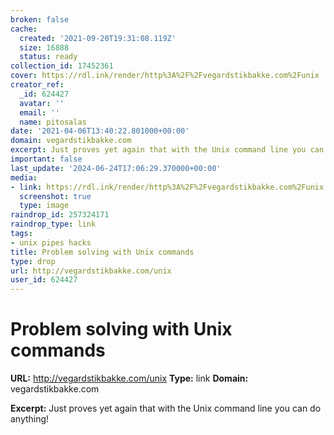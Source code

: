 ```yaml
---
broken: false
cache:
  created: '2021-09-20T19:31:08.119Z'
  size: 16888
  status: ready
collection_id: 17452361
cover: https://rdl.ink/render/http%3A%2F%2Fvegardstikbakke.com%2Funix
creator_ref:
  _id: 624427
  avatar: ''
  email: ''
  name: pitosalas
date: '2021-04-06T13:40:22.801000+00:00'
domain: vegardstikbakke.com
excerpt: Just proves yet again that with the Unix command line you can do anything!
important: false
last_update: '2024-06-24T17:06:29.370000+00:00'
media:
- link: https://rdl.ink/render/http%3A%2F%2Fvegardstikbakke.com%2Funix
  screenshot: true
  type: image
raindrop_id: 257324171
raindrop_type: link
tags:
- unix pipes hacks
title: Problem solving with Unix commands
type: drop
url: http://vegardstikbakke.com/unix
user_id: 624427
---
```


# Problem solving with Unix commands

**URL:** http://vegardstikbakke.com/unix
**Type:** link
**Domain:** vegardstikbakke.com

**Excerpt:** Just proves yet again that with the Unix command line you can do anything!
